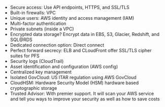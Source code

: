- Secure access: Use API endpoints, HTTPS, and SSL/TLS
- Built-in firewalls: VPC
- Unique users: AWS identity and access management (IAM)
- Multi-factor authentication
- Private subnets (inside a VPC)
- Encrypted data storage? Encrypt data in EBS, S3, Glacier, Redshift, and SQL@RDS
- Dedicated connection option: Direct connect
- Perfect forward secrecy: ELB and CLoudFront offer SSL/TLS cipher suites for PFS
- Security logs (CloudTrail)
- Asset identification and configuration (AWS config)
- Centralized key management
- Isolated GovCloud: US ITAR regulation using AWS GovCloud
- CloudHSM: Hardware Security Model (HSM) hardware based cryptographic storage
- Trusted Advisor: With premier support. It will scan your AWS service and tell you ways to improve your security as well as how to save costs